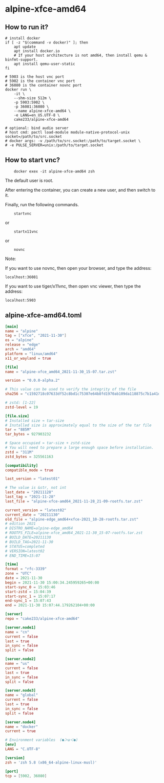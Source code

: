 # alpine-xfce-amd64

## How to run it?

```shell
# install docker
if [ -z "$(command -v docker)" ]; then
    apt update
    apt install docker.io
    # If your host architecture is not amd64, then install qemu & binfmt-support.
    apt install qemu-user-static
fi

# 5903 is the host vnc port
# 5902 is the container vnc port
# 36080 is the container novnc port
docker run \
    -it \
    --shm-size 512m \
    -p 5903:5902 \
    -p 36081:36080 \
    --name alpine-xfce-amd64 \
    -e LANG=en_US.UTF-8 \
    cake233/alpine-xfce-amd64

# optional: bind audio server
# host cmd: pactl load-module module-native-protocol-unix socket=/path/to/src.socket
# docker args: -v /path/to/src.socket:/path/to/target.socket \
# -e PULSE_SERVER=unix:/path/to/target.socket

```

## How to start vnc?

```shell
    docker exex -it alpine-xfce-amd64 zsh
```

The default user is root.

After entering the container, you can create a new user, and then switch to it.

Finally, run the following commands.

```shell
    startvnc
```

or

```shell
    startx11vnc
```

or

```shell
    novnc
```

Note:

If you want to use novnc, then open your browser, and type the address:

```
localhost:36081
```

If you want to use tiger/x11vnc, then open vnc viewer, then type the address:

```
localhost:5903
```

## alpine-xfce-amd64.toml

```toml
[main]
name = "alpine"
tag = ["xfce", "2021-11-30"]
os = "alpine"
release = "edge"
arch = "amd64"
platform = "linux/amd64"
x11_or_wayland = true

[file]
name = "alpine-xfce_amd64_2021-11-30_15-07.tar.zst"

version = "0.0.0-alpha.2"

# This value can be used to verify the integrity of the file
sha256 = "c1592718c07633df52c8bd1c75307e64b8fd1970ab109da118875c7b1a41df2a"

# zstd: [1-22]
zstd-level = 19

[file.size]
# Installed size ≈ tar-size
# Installed size is approximately equal to the size of the tar file
tar = "885M"
tar_bytes = 927903232

# Space occupied ≈ tar-size + zstd-size
# You will need to prepare a large enough space before installation.
zstd = "311M"
zstd_bytes = 325561163

[compatibility]
compatible_mode = true

last_version = "latest01"

# The value is &str, not int
last_date = "20211128"
last_tag = "2021-11-28"
last_file = "alpine-xfce-amd64_2021-11-28_21-09-rootfs.tar.zst"

current_version = "latest02"
current_date = "20211130"
old_file = "alpine-edge_amd64+xfce-2021_10-28-rootfs.tar.zst"
# edition 2021
# DISTRO_NAME=alpine-edge_amd64
# ROOTFS_FILE=alpine-xfce_amd64_2021-11-30_15-07-rootfs.tar.zst
# BUILD_DATE=20211130
# BUILD_TAG=2021-11-30
# STATUS=completed
# VERSION=latest02
# END_TIME=15:07

[time]
format = "rfc-3339"
zone = "UTC"
date = 2021-11-30
begin = 2021-11-30 15:00:34.245959265+00:00
start-sync_0 = 15:03:46
start-zstd = 15:04:39
start-sync_1 = 15:07:17
end-sync_1 = 15:07:43
end = 2021-11-30 15:07:44.179262104+00:00

[server]
repo = "cake233/alpine-xfce-amd64"

[server.node1]
name = "cn"
current = false
last = true
in_sync = false
split = false

[server.node2]
name = "us"
current = false
last = true
in_sync = false
split = false

[server.node3]
name = "global"
current = false
last = true
in_sync = false
split = false

[server.node4]
name = "docker"
current = true

# Environment variables  (●＞ω＜●)
[env]
LANG = "C.UTF-8"

[version]
zsh = 'zsh 5.8 (x86_64-alpine-linux-musl)'

[port]
tcp = [5902, 36080]
```
